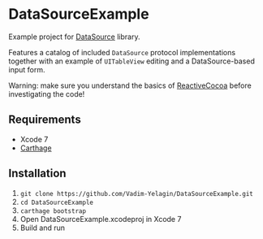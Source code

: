 # DataSourceExample

Example project for [DataSource](https://github.com/Vadim-Yelagin/DataSource) library.

Features a catalog of included `DataSource` protocol implementations together with an example of `UITableView` editing and a DataSource-based input form.

Warning: make sure you understand the basics of [ReactiveCocoa](https://github.com/ReactiveCocoa/ReactiveCocoa/tree/v4.0-alpha.1) before investigating the code!

## Requirements

* Xcode 7
* [Carthage](https://github.com/Carthage/Carthage/releases/)

## Installation

1. `git clone https://github.com/Vadim-Yelagin/DataSourceExample.git`
2. `cd DataSourceExample`
3. `carthage bootstrap`
4. Open DataSourceExample.xcodeproj in Xcode 7
5. Build and run
